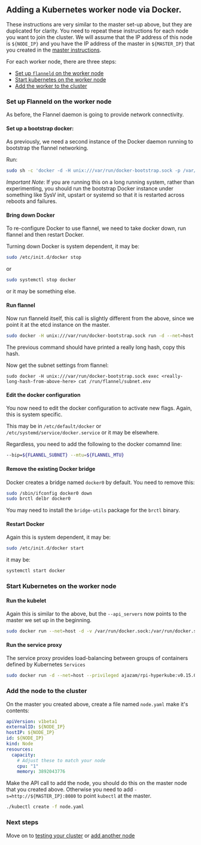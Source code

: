 ## Adding a Kubernetes worker node via Docker.

These instructions are very similar to the master set-up above, but they are duplicated for clarity.
You need to repeat these instructions for each node you want to join the cluster.
We will assume that the IP address of this node is ```${NODE_IP}``` and you have the IP address of the master in ```${MASTER_IP}``` that you created in the [master instructions](master.md).

For each worker node, there are three steps:
   * [Set up ```flanneld``` on the worker node](#set-up-flanneld-on-the-worker-node)
   * [Start kubernetes on the worker node](#start-kubernetes-on-the-worker-node)
   * [Add the worker to the cluster](#add-the-node-to-the-cluster)

### Set up Flanneld on the worker node
As before, the Flannel daemon is going to provide network connectivity.

#### Set up a bootstrap docker:
As previously, we need a second instance of the Docker daemon running to bootstrap the flannel networking.

Run:
```sh
sudo sh -c 'docker -d -H unix:///var/run/docker-bootstrap.sock -p /var/run/docker-bootstrap.pid --iptables=false --ip-masq=false --bridge=none --graph=/var/lib/docker-bootstrap 2> /var/log/docker-bootstrap.log 1> /dev/null &'
```

_Important Note_:
If you are running this on a long running system, rather than experimenting, you should run the bootstrap Docker instance under something like SysV init, upstart or systemd so that it is restarted
across reboots and failures.

#### Bring down Docker
To re-configure Docker to use flannel, we need to take docker down, run flannel and then restart Docker.

Turning down Docker is system dependent, it may be:

```sh
sudo /etc/init.d/docker stop
```

or

```sh
sudo systemctl stop docker
```

or it may be something else.

#### Run flannel

Now run flanneld itself, this call is slightly different from the above, since we point it at the etcd instance on the master.
```sh
sudo docker -H unix:///var/run/docker-bootstrap.sock run -d --net=host --privileged -v /dev/net:/dev/net ajazam/rpi-flannel:0.3.0 /opt/bin/flanneld --etcd-endpoints=http://${MASTER_IP}:4001
```

The previous command should have printed a really long hash, copy this hash.

Now get the subnet settings from flannel:
```
sudo docker -H unix:///var/run/docker-bootstrap.sock exec <really-long-hash-from-above-here> cat /run/flannel/subnet.env
```


#### Edit the docker configuration
You now need to edit the docker configuration to activate new flags.  Again, this is system specific.

This may be in ```/etc/default/docker``` or ```/etc/systemd/service/docker.service``` or it may be elsewhere.

Regardless, you need to add the following to the docker comamnd line:
```sh
--bip=${FLANNEL_SUBNET} --mtu=${FLANNEL_MTU}
```

#### Remove the existing Docker bridge
Docker creates a bridge named ```docker0``` by default.  You need to remove this:

```sh
sudo /sbin/ifconfig docker0 down
sudo brctl delbr docker0
```

You may need to install the ```bridge-utils``` package for the ```brctl``` binary.

#### Restart Docker
Again this is system dependent, it may be:

```sh
sudo /etc/init.d/docker start
```

it may be:
```sh
systemctl start docker
```

### Start Kubernetes on the worker node
#### Run the kubelet
Again this is similar to the above, but the ```--api_servers``` now points to the master we set up in the beginning.

```sh
sudo docker run --net=host -d -v /var/run/docker.sock:/var/run/docker.sock  ajazam/rpi-hyperkube:v0.15.0 /hyperkube kubelet --api_servers=http://${MASTER_IP}:8080 --v=2 --address=0.0.0.0 --enable_server --hostname_override=$(hostname -i)
```

#### Run the service proxy
The service proxy provides load-balancing between groups of containers defined by Kubernetes ```Services```

```sh
sudo docker run -d --net=host --privileged ajazam/rpi-hyperkube:v0.15.0 /hyperkube proxy --master=http://${MASTER_IP}:8080 --v=2
```


### Add the node to the cluster

On the master you created above, create a file named ```node.yaml``` make it's contents:

```yaml
apiVersion: v1beta1
externalID: ${NODE_IP}
hostIP: ${NODE_IP}
id: ${NODE_IP}
kind: Node
resources:
  capacity:
    # Adjust these to match your node
    cpu: "1"
    memory: 3892043776
```

Make the API call to add the node, you should do this on the master node that you created above.  Otherwise you need to add ```-s=http://${MASTER_IP}:8080``` to point ```kubectl``` at the master.

```sh
./kubectl create -f node.yaml
```

### Next steps

Move on to [testing your cluster](testing.md) or [add another node](#adding-a-kubernetes-worker-node-via-docker)
